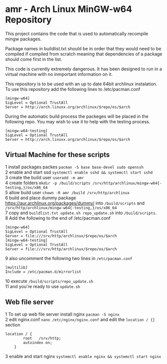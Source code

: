 amr - Arch Linux MinGW-w64 Repository
===

This project contains the code that is used to automatically recompile mingw packages.

Package names in buildlist.txt should be in order that they would need to be compiled if compiled from scratch meaning that dependencies of a package should come first in the list.

This code is currently extremely dangerous. It has been designed to run in a virtual machine with no inmportant information on it.

This repository is to be used with an up to date 64bit archlinux instalation. To use this repository add the following lines to /etc/pacman.conf

    [mingw-w64]
    SigLevel = Optional TrustAll
    Server = http://arch.linuxx.org/archlinux/$repo/os/$arch

During the automatic build process the packeges will be placed in the following repo.
You may wish to use it to help with the testing process.

    [mingw-w64-testing]
    SigLevel = Optional TrustAll
    Server = http://arch.linuxx.org/archlinux/$repo/os/$arch

Virtual Machine for these scripts
--------

1 install packages packes `pacman -S base base-devel sudo openssh`  
2 enable and start ssd `systemctl enable sshd && systemctl start sshd`  
3 create the build user `useradd -m amr`  
4 create folders `mkdir -p /build/scripts /srv/http/archlinux/mingw-w64{-testing,}/os/x86_64`  
5 allow build user `chown -R amr /build /srv/http/archlinux`  
6 build and place dummy package https://aur.archlinux.org/packages/dummy/ into `/build/scripts` and `/srv/http/archlinux/mingw-w64{-testing,}/os/x86_64`  
7 copy and `buildlist.txt update.sh repo_update.sh` into `/build/scripts`.  
8 Add the following to the end of /etc/pacman.conf

    [mingw-w64]
    SigLevel = Optional TrustAll
    Server = file:///srv/http/archlinux/$repo/os/$arch
    [mingw-w64-testing]
    SigLevel = Optional TrustAll
    Server = file:///srv/http/archlinux/$repo/os/$arch

9 also uncomment the following two lines in `/etc/pacman.conf`

    [multilib]
    Include = /etc/pacman.d/mirrorlist

10 execute `/build/scripts/repo_update.sh`  
11 and you're ready to use `update.sh`  

Web file server
--------

1 To set up web file server install nginx `pacman -S nginx`  
2 edit nginx.conf `nano /etc/nginx/nginx.conf` and edit the `location / {}` section   

    location / {
            root   /srv/http;
            autoindex on;
        }

3 enable and start nginx `systemctl enable nginx && systemctl start nginx`
